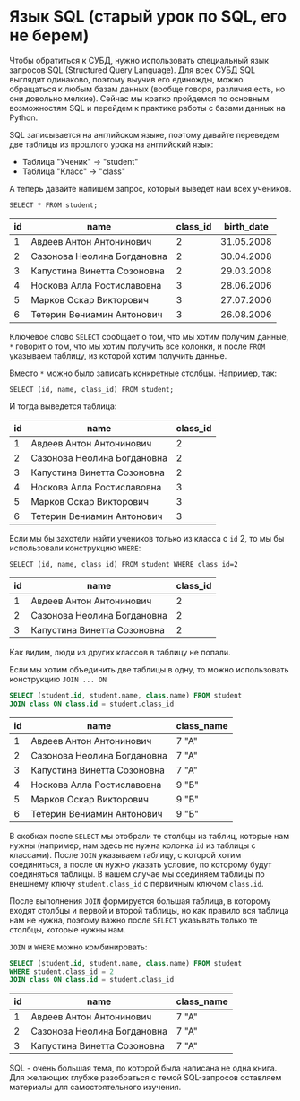 # Язык SQL (старый урок по SQL, его не берем)

Чтобы обратиться к СУБД, нужно использовать специальный язык запросов SQL (Structured Query Language). Для всех СУБД SQL выглядит одинаково, поэтому выучив его единожды, можно обращаться к любым базам данных (вообще говоря, различия есть, но они довольно мелкие). Сейчас мы кратко пройдемся по основным возможностям SQL и перейдем к практике работы с базами данных на Python.

SQL записывается на английском языке, поэтому давайте переведем две таблицы из прошлого урока на английский язык:

- Таблица "Ученик" -> "student"
- Таблица "Класс" -> "class"

А теперь давайте напишем запрос, который выведет нам всех учеников.

`SELECT * FROM student;`

| id | name | class_id | birth_date |
| -- | --- | -------- | ------------- |
| 1 | Авдеев Антон Антонинович | 2 | 31.05.2008 |
| 2 | Сазонова Неолина Богдановна | 2 | 30.04.2008 |
| 3 | Капустина Винетта Созоновна | 2 | 29.03.2008 |
| 4 | Носкова Алла Ростиславовна | 3 | 28.06.2006 |
| 5 | Марков Оскар Викторович | 3 | 27.07.2006 |
| 6 | Тетерин Вениамин Антонович | 3 | 26.08.2006 |

Ключевое слово `SELECT` сообщает о том, что мы хотим получим данные, `*` говорит о том, что мы хотим получить все колонки, и после `FROM` указываем таблицу, из которой хотим получить данные.

Вместо `*` можно было записать конкретные столбцы. Например, так:

`SELECT (id, name, class_id) FROM student;`

И тогда выведется таблица:

| id | name | class_id |
| -- | --- | -------- |
| 1 | Авдеев Антон Антонинович | 2 |
| 2 | Сазонова Неолина Богдановна | 2 |
| 3 | Капустина Винетта Созоновна | 2 |
| 4 | Носкова Алла Ростиславовна | 3 |
| 5 | Марков Оскар Викторович | 3 |
| 6 | Тетерин Вениамин Антонович | 3 |

Если мы бы захотели найти учеников только из класса с `id` 2, то мы бы использовали конструкцию `WHERE`:

`SELECT (id, name, class_id) FROM student WHERE class_id=2`

| id | name | class_id |
| -- | --- | -------- |
| 1 | Авдеев Антон Антонинович | 2 |
| 2 | Сазонова Неолина Богдановна | 2 |
| 3 | Капустина Винетта Созоновна | 2 |

Как видим, люди из других классов в таблицу не попали.

Если мы хотим объединить две таблицы в одну, то можно использовать конструкцию `JOIN ... ON`

```sql
SELECT (student.id, student.name, class.name) FROM student
JOIN class ON class.id = student.class_id
```

| id | name | class_name |
| -- | --- | -------- |
| 1 | Авдеев Антон Антонинович | 7 "А" |
| 2 | Сазонова Неолина Богдановна | 7 "А" |
| 3 | Капустина Винетта Созоновна | 7 "А" |
| 4 | Носкова Алла Ростиславовна | 9 "Б" |
| 5 | Марков Оскар Викторович | 9 "Б" |
| 6 | Тетерин Вениамин Антонович | 9 "Б" |

В скобках после `SELECT` мы отобрали те столбцы из таблиц, которые нам нужны (например, нам здесь не нужна колонка `id` из таблицы с классами). После `JOIN` указываем таблицу, с которой хотим соединиться, а после `ON` нужно указать условие, по которому будут соединяться таблицы. В нашем случае мы соединяем таблицы по внешнему ключу `student.class_id` с первичным ключом `class.id`.

После выполнения `JOIN` формируется большая таблица, в которому входят столбцы и первой и второй таблицы, но как правило вся таблица нам не нужна, поэтому важно после `SELECT` указывать только те столбцы, которые нужны нам.

`JOIN` и `WHERE` можно комбинировать:

```sql
SELECT (student.id, student.name, class.name) FROM student
WHERE student.class_id = 2
JOIN class ON class.id = student.class_id
```

| id | name | class_name |
| -- | --- | -------- |
| 1 | Авдеев Антон Антонинович | 7 "А" |
| 2 | Сазонова Неолина Богдановна | 7 "А" |
| 3 | Капустина Винетта Созоновна | 7 "А" |

SQL - очень большая тема, по которой была написана не одна книга. Для желающих глубже разобраться с темой SQL-запросов оставляем материалы для самостоятельного изучения.
